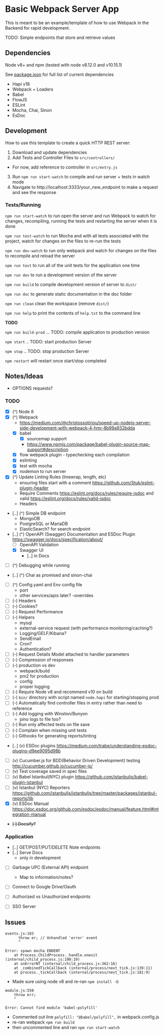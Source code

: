 # Basic Webpack Server App

This is meant to be an example/template of how to use Webpack in the Backend for rapid development.

TODO: Simple endpoints that store and retrieve values


## Dependencies
Node v8+ and npm
  (tested with node v8.12.0 and v10.15.1)

See [package.json](https://github.com/devlinjunker/template.node.hapi/blob/master/package.json) for full list of current dependencies
 - Hapi v18
 - Webpack + Loaders
 - Babel
 - FlowJS
 - ESLint
 - Mocha, Chai, Sinon
 - EsDoc

## Development

How to use this template to create a quick HTTP REST server:

1. Download and update dependencies
2. Add Tests and Controller Files to `src/controllers/`
  - For now, add reference to controller in `src/entry.js`
3. Run `npm run start-watch` to compile and run server + tests in watch mode
4. Navigate to http://localhost:3333/your_new_endpoint to make a request and see the response

### Tests/Running

`npm run start-watch` to run open the server and run Webpack to watch for changes, recompiling, running the tests and restarting the server when it is done

`npm run test-watch` to run Mocha and with all tests associated with the project, watch for changes on the files to re-run the tests

`npm run dev-watch` to run only webpack and watch for changes on the files to recompile and reload the server

`npm run test` to run all of the unit tests for the application one time

`npm run dev` to run a development version of the server

`npm run build` to compile development version of server to `dist/`

`npm run doc` to generate static documentation in the doc folder

`npm run clean` clean the workspace (remove `dist/`)

`npm run help` to print the contents of `help.txt` to the command line

**TODO**

`npm run build-prod` ... TODO: compile application to production version

`npm start` .. TODO: start production Server

`npm stop` .. TODO: stop production Server

`npm restart` will restart once start/stop completed


## Notes/Ideas

 - OPTIONS requests?

### TODO

 - [x] (^) Node 8
 - [x] (^) Webpack  
      - https://medium.com/@christossotiriou/speed-up-nodejs-server-side-development-with-webpack-4-hmr-8b99a932bdda  
      - [x] babel
        - [x] sourcemap support
        - https://www.npmjs.com/package/babel-plugin-source-map-support#description
      - [x] flow webpack plugin - typechecking each compilation
      - [x] eslinting  
      - [x] test with mocha
      - [x] nodemon to run server
 - [x] (^) Update Linting Rules (linewrap, length, etc)  
      - ensuring files start with a comment https://github.com/Stuk/eslint-plugin-header  
      - Require Comments https://eslint.org/docs/rules/require-jsdoc and valid https://eslint.org/docs/rules/valid-jsdoc  
      - Headers  
 - [..] (^) Simple DB endpoint  
      - MongoDB
      - PostgreSQL or MariaDB
      - ElasticSearch? for search endpoint
 - [..] (^) OpenAPI (Swagger) Documentation and ESDoc Plugin https://swagger.io/docs/specification/about/  
      - [ ] OpenAPI Validation  
      - [x] Swagger UI
        - [..] in Docs
 - [ ] (^) Debugging while running
 - [..] (^) Chai as promised and sinon-chai  
 - [ ] (^) Config.yaml and Env config file
     - port
     - other services/apis later?
     -overrides
 - [ ] (-) Headers
 - [ ] (-) Cookies?
 - [ ] (-) Request Performance
 - [ ] (-) Helpers
      - mysql
      - external-service request (with performance monitoring/caching?)
      - Logging/GELF/Kibana?
      - SendEmail
      - Cron?
      - Authentication?
 - [ ] (-) Request Details Model attached to handler parameters
 - [ ] (-) Compression of responses
 - [ ] (-) production vs dev
      - webpack/build
      - pm2 for production
      - config
      - proper logging
 - [ ] (-) Require Node v8 and recommend v10 on build
 - [ ] (-) `bin/` directory with script named `node.hapi` for starting/stopping prod
 - [ ] (-) Automatically find controller files in entry rather than need to reference  
 - [ ] (-) Add logging with Winston/Bunyon
    - pino logs to file too?
 - [ ] (-) Run only affected tests on file save  
 - [ ] (-) Complain when missing unit tests
 - [ ] (-) Githooks for generating reports/linting  
 - [..] (v) ESDoc plugins https://medium.com/trabe/understanding-esdoc-plugins-d9ee9095d98b  
 - [ ] (v) Cucumber.js for BDD(Behavior Driven Development) testing http://cucumber.github.io/cucumber-js/  
 - [ ] (v) Test coverage saved in spec files  
 - [ ] (v) Babel Istanbul(NYC) plugin https://github.com/istanbuljs/babel-plugin-istanbul  
 - [ ] (v) Istanbul (NYC) Reporters https://github.com/istanbuljs/istanbuljs/tree/master/packages/istanbul-reports/lib  
 - [x] (v) ESDoc Manual https://doc.esdoc.org/github.com/esdoc/esdoc/manual/feature.html#integration-manual  
 - ~~[ ] Docsify?~~  

### Application

 - [..] GET/POST/PUT/DELETE Note endpoints
 - [..] Serve Docs
    - only in development
 - [ ] Garbage UPC (External API) endpoint
    - Map to information/notes?
 - [ ] Connect to Google Drive/Oauth
 - [ ] Authorized vs Unauthorized endpoints
 - [ ] SSO Server


## Issues

```
events.js:183
      throw er; // Unhandled 'error' event
      ^

Error: spawn mocha ENOENT
    at Process.ChildProcess._handle.onexit (internal/child_process.js:190:19)
    at onErrorNT (internal/child_process.js:362:16)
    at _combinedTickCallback (internal/process/next_tick.js:139:11)
    at process._tickCallback (internal/process/next_tick.js:181:9)
```

- Made sure using node v8 and re-ran `npm install -D`


```
module.js:550
    throw err;
    ^

Error: Cannot find module 'babel-polyfill'
```

- Commented out line `polyfill: "@babel/polyfill",` in webpack.config.js
- re-ran webpack `npm run build`
- then uncommented line and ran `npm run start-watch`
